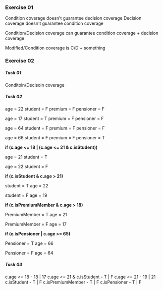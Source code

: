 ### Exercise 01

Condition coverage doesn't guarantee decision coverage
Decision coverage doesn't guarantee condition coverage

Condition/Decision coverage can guarantee condition coverage + decision coverage

Modified/Condition coverage is C/D + something

### Exercise 02

##### Task 01

Conditoin/Decisoin coverage

##### Task 02

age = 22
student = F
premium = F
pensioner = F

age = 17
student = T
premium = F
pensioner = F

age = 64
student = F
premium = F
pensioner = F

age = 66
student = F
premium = F
pensioner = T

**if (c.age <= 18 | (c.age <= 21 & c.isStudent))**

age = 21
student = T

age = 22
student = F

**if (c.isStudent & c.age > 21)**

student = T
age = 22

student = F
age = 19

**if (c.isPremiumMember & c.age > 18)**

PremiumMember = T
age = 21

PremiumMember = F
age = 17

**if (c.isPensioner | c.age >= 65)**

Pensioner = T
age = 66

Pensioner = F
age = 64

##### Task 03

c.age <= 18  - 18 | 17
c.age <= 21 & c.isStudent - T | F
c.age <= 21 -  19 | 21
c.isStudent - T | F
c.isPremiumMember - T | F
c.isPensioner - T | F
